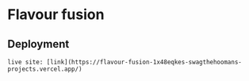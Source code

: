 # Flavour fusion

## Deployment

    live site: [link](https://flavour-fusion-1x48eqkes-swagthehoomans-projects.vercel.app/)
